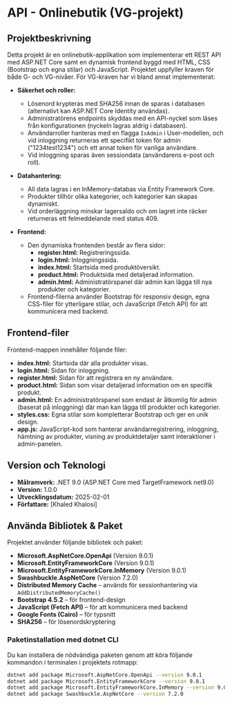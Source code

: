 # API - Onlinebutik (VG-projekt)

## Projektbeskrivning

Detta projekt är en onlinebutik-applikation som implementerar ett REST API med ASP.NET Core samt en dynamisk frontend byggd med HTML, CSS (Bootstrap och egna stilar) och JavaScript. Projektet uppfyller kraven för både G- och VG-nivåer. För VG-kraven har vi bland annat implementerat:

- **Säkerhet och roller:**  
  - Lösenord krypteras med SHA256 innan de sparas i databasen (alternativt kan ASP.NET Core Identity användas).  
  - Administratörens endpoints skyddas med en API-nyckel som läses från konfigurationen (nyckeln lagras aldrig i databasen).  
  - Användarroller hanteras med en flagga `IsAdmin` i User-modellen, och vid inloggning returneras ett specifikt token för admin ("1234test1234") och ett annat token för vanliga användare.  
  - Vid inloggning sparas även sessiondata (användarens e-post och roll).

- **Datahantering:**  
  - All data lagras i en InMemory-databas via Entity Framework Core.  
  - Produkter tillhör olika kategorier, och kategorier kan skapas dynamiskt.  
  - Vid orderläggning minskar lagersaldo och om lagret inte räcker returneras ett felmeddelande med status 409.

- **Frontend:**  
  - Den dynamiska frontenden består av flera sidor:
    - **register.html:** Registreringssida.
    - **login.html:** Inloggningssida.
    - **index.html:** Startsida med produktöversikt.
    - **product.html:** Produktsida med detaljerad information.
    - **admin.html:** Administratörspanel där admin kan lägga till nya produkter och kategorier.
  - Frontend-filerna använder Bootstrap för responsiv design, egna CSS-filer för ytterligare stilar, och JavaScript (Fetch API) för att kommunicera med backend.

## Frontend-filer

Frontend-mappen innehåller följande filer:

- **index.html:** Startsida där alla produkter visas.
- **login.html:** Sidan för inloggning.
- **register.html:** Sidan för att registrera en ny användare.
- **product.html:** Sidan som visar detaljerad information om en specifik produkt.
- **admin.html:** En administratörspanel som endast är åtkomlig för admin (baserat på inloggning) där man kan lägga till produkter och kategorier.
- **styles.css:** Egna stilar som kompletterar Bootstrap och ger en unik design.
- **app.js:** JavaScript-kod som hanterar användarregistrering, inloggning, hämtning av produkter, visning av produktdetaljer samt interaktioner i admin-panelen.

## Version och Teknologi

- **Målramverk:** .NET 9.0 (ASP.NET Core med TargetFramework net9.0)  
- **Version:** 1.0.0  
- **Utvecklingsdatum:** 2025-02-01  
- **Författare:** [Khaled Khalosi]

## Använda Bibliotek & Paket

Projektet använder följande bibliotek och paket:

- **Microsoft.AspNetCore.OpenApi** (Version 9.0.1)  
- **Microsoft.EntityFrameworkCore** (Version 9.0.1)  
- **Microsoft.EntityFrameworkCore.InMemory** (Version 9.0.1)  
- **Swashbuckle.AspNetCore** (Version 7.2.0)  
- **Distributed Memory Cache** – används för sessionhantering via `AddDistributedMemoryCache()`
- **Bootstrap 4.5.2** – för frontend-design
- **JavaScript (Fetch API)** – för att kommunicera med backend
- **Google Fonts (Cairo)** – för typsnitt
- **SHA256** – för lösenordskryptering

### Paketinstallation med dotnet CLI

Du kan installera de nödvändiga paketen genom att köra följande kommandon i terminalen i projektets rotmapp:

```bash
dotnet add package Microsoft.AspNetCore.OpenApi --version 9.0.1
dotnet add package Microsoft.EntityFrameworkCore --version 9.0.1
dotnet add package Microsoft.EntityFrameworkCore.InMemory --version 9.0.1
dotnet add package Swashbuckle.AspNetCore --version 7.2.0
